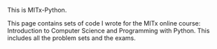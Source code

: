 This is MITx-Python.

This page contains sets of code I wrote for the MITx online course: Introduction to Computer Science and Programming with Python.
This includes all the problem sets and the exams.
